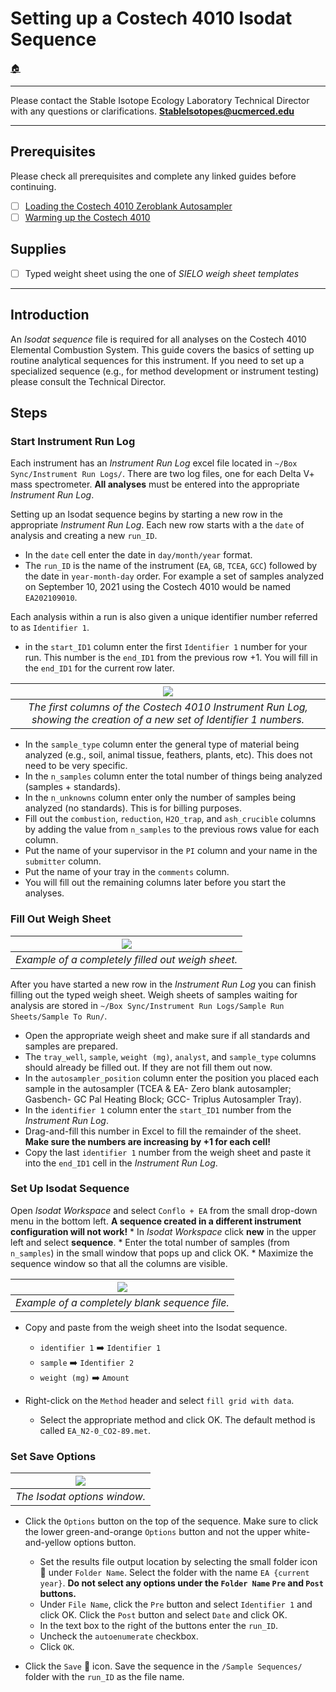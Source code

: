 # Setting up a Costech 4010 Isodat Sequence

[🏠](../README.md)

***

Please contact the Stable Isotope Ecology Laboratory Technical Director with any questions or clarifications. **StableIsotopes@ucmerced.edu**

***

## Prerequisites

Please check all prerequisites and complete any linked guides before continuing.

- [ ] [Loading the Costech 4010 Zeroblank Autosampler](../costech_EA/EA_zeroblank.md)
- [ ] [Warming up the Costech 4010](../costech_EA/warming_up_costech.md)

## Supplies

- [ ] Typed weight sheet using the one of *SIELO weigh sheet templates* 

*** 

## Introduction

An *Isodat sequence* file is required for all analyses on the Costech 4010 Elemental Combustion System. This guide covers the basics of setting up routine analytical sequences for this instrument. If you need to set up a specialized sequence (e.g., for method development or instrument testing) please consult the Technical Director.

## Steps

### Start Instrument Run Log

Each instrument has an *Instrument Run Log* excel file located in `~/Box Sync/Instrument Run Logs/`. There are two log files, one for each Delta V+ mass spectrometer. **All analyses** must be entered into the appropriate *Instrument Run Log*.

Setting up an Isodat sequence begins by starting a new row in the appropriate *Instrument Run Log*. Each new row starts with a the `date` of analysis and creating a new `run_ID`.

* In the `date` cell enter the date in `day/month/year` format.
* The `run_ID` is the name of the instrument (`EA`, `GB`, `TCEA`, `GCC`) followed by the date in `year-month-day` order. For example a set of samples analyzed on September 10, 2021 using the Costech 4010 would be named `EA202109010`. 

Each analysis within a run is also given a unique identifier number referred to as `Identifier 1`. 
* in the `start_ID1` column enter the first `Identifier 1` number for your run. This number is the `end_ID1` from the previous row +1. You will fill in the `end_ID1` for the current row later. 

 |![](../figures/isodat/run_log.png)|
 |:--:|
| *The first columns of the Costech 4010 Instrument Run Log, showing the creation of a new set of Identifier 1 numbers.* |
 
 * In the `sample_type` column enter the general type of material being analyzed (e.g., soil, animal tissue, feathers, plants, etc). This does not need to be very specific. 
 *  In the `n_samples` column enter the total number of things being analyzed (samples + standards). 
 *  In the `n_unknowns` column enter only the number of samples being analyzed (no standards). This is for billing purposes.
 *  Fill out the `combustion`, `reduction`, `H2O_trap`, and `ash_crucible` columns by adding the value from `n_samples` to the previous rows value for each column.
 *  Put the name of your supervisor in the `PI` column and your name in the `submitter` column. 
 *  Put the name of your tray in the `comments` column.
 *  You will fill out the remaining columns later before you start the analyses.
  
### Fill Out Weigh Sheet

 |![](../figures/isodat/weigh_sheet.png)|
 |:--:|
|*Example of a completely filled out weigh sheet.* |

After you have started a new row in the *Instrument Run Log* you can finish filling out the typed weigh sheet. Weigh sheets of samples waiting for analysis are stored in `~/Box Sync/Instrument Run Logs/Sample Run Sheets/Sample To Run/`. 

* Open the appropriate weigh sheet and make sure if all standards and samples are prepared.
* The `tray_well`, `sample`, `weight (mg)`, `analyst`, and `sample_type` columns should already be filled out. If they are not fill them out now.
* In the `autosampler_position` column enter the position you placed each sample in the autosampler (TCEA & EA- Zero blank autosampler; Gasbench- GC Pal Heating Block; GCC- Triplus Autosampler Tray).
* In the `identifier 1` column enter the `start_ID1` number from the *Instrument Run Log*. 
* Drag-and-fill this number in Excel to fill the remainder of the sheet. **Make sure the numbers are increasing by +1 for each cell!**
* Copy the last `identifier 1` number from the weigh sheet and paste it into the `end_ID1` cell in the *Instrument Run Log*.

### Set Up Isodat Sequence
 
Open *Isodat Workspace* and select `Conflo + EA` from the small drop-down menu in the bottom left. **A sequence created in a different instrument configuration will not work!**
    * In *Isodat Workspace* click **new** in the upper left and select **sequence**. 
    * Enter the total number of samples (from `n_samples`) in the small window that pops up and click OK. 
    * Maximize the sequence window so that all the columns are visible. 

 |![](../figures/isodat/blank_sequence.png)|
 |:--:|
| *Example of a completely blank sequence file.* |

* Copy and paste from the weigh sheet into the Isodat sequence.
    * `identifier 1` ➡️ `Identifier 1` 
    * `sample` ➡️ `Identifier 2`
    * `weight (mg)` ➡️ `Amount`

* Right-click on the `Method` header and select `fill grid with data`. 
    * Select the appropriate method and click OK. The default method is called `EA_N2-0_CO2-89.met`. 

### Set Save Options

| ![](../figures/isodat/isodat_options.png)|
|:--:|
| *The Isodat options window.* |

* Click the `Options` button on the top of the sequence. Make sure to click the lower green-and-orange `Options` button and not the upper white-and-yellow options button.
    * Set the results file output location by selecting the small folder icon 📁 under `Folder Name`. Select the folder with the name `EA {current year}`. **Do not select any options under the `Folder Name` `Pre` and `Post` buttons.**
    *  Under `File Name`, click the `Pre` button and select `Identifier 1` and click OK. Click the `Post` button and select `Date` and click OK. 
    *  In the text box to the right of the buttons enter the `run_ID`.
    *  Uncheck the `autoenumerate` checkbox. 
    *  Click `OK`. 

* Click the `Save` 💾 icon. Save the sequence in the `/Sample Sequences/` folder with the `run_ID`  as the file name.
  
  

